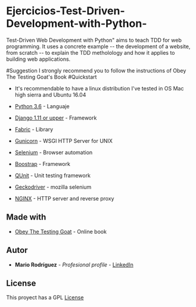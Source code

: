 # Ejercicios-Test-Driven-Development-with-Python-
Test-Driven Web Development with Python" aims to teach TDD for web programming. It uses a concrete example -- the development of a website, from scratch -- to explain the TDD metholology and how it applies to building web applications.

#Suggestion
I strongly recommend you to follow the instructions of Obey The Testing Goat's Book
#Quickstart

* It's recommendable to have a linux distribution I've tested in OS  Mac high sierra and Ubuntu 16.04

* [Python 3.6](https://www.python.org/) - Languaje

* [Django 1.11 or upper](https://www.djangoproject.com/) - Framework

* [Fabric](http://www.fabfile.org/) - Library

* [Gunicorn](http://gunicorn.org/) - WSGI HTTP Server for UNIX

* [Selenium](http://www.seleniumhq.org/) - Browser automation

* [Boostrap](http://getbootstrap.com/) - Framework

* [QUnit](https://qunitjs.com/) - Unit testing framework

* [Geckodriver](https://github.com/mozilla/geckodriver/releases) - mozilla selenium

* [NGINX](https://qunitjs.com/) - HTTP server and reverse proxy


## Made with

* [Obey The Testing Goat](https://www.obeythetestinggoat.com/book/praise.harry.html) - Online book


## Autor

* **Mario Rodríguez** - *Profesional profile* - [LinkedIn](https://www.linkedin.com/in/mariorguezz)


## License

This proyect has a GPL [License](https://www.gnu.org/licenses/gpl-3.0.en.html)
